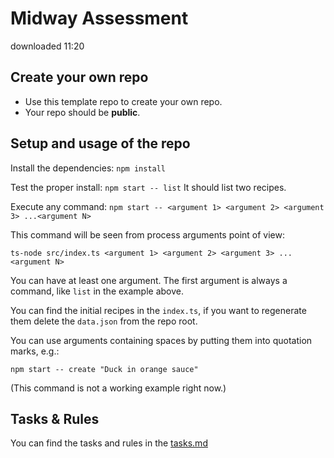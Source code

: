 # Midway Assessment
downloaded 11:20
## Create your own repo

- Use this template repo to create your own repo.
- Your repo should be **public**.

## Setup and usage of the repo

Install the dependencies: `npm install`

Test the proper install: `npm start -- list`
It should list two recipes.

Execute any command: `npm start -- <argument 1> <argument 2> <argument 3> ...<argument N>`

This command will be seen from process arguments point of view:

`ts-node src/index.ts <argument 1> <argument 2> <argument 3> ...<argument N>`

You can have at least one argument. The first 
argument is always a command, like `list` in the example above.

You can find the initial recipes in the `index.ts`, if you want to regenerate
them delete the `data.json` from the repo root.

You can use arguments containing spaces by putting them into quotation marks, e.g.:

`npm start -- create "Duck in orange sauce"` 

(This command is not a working example right now.)

## Tasks & Rules

You can find the tasks and rules in the [tasks.md](./tasks.md) 
